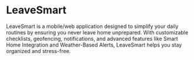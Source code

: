 # LeaveSmart
LeaveSmart is a mobile/web application designed to simplify your daily routines by ensuring you never leave home unprepared. With customizable checklists, geofencing, notifications, and advanced features like Smart Home Integration and Weather-Based Alerts, LeaveSmart helps you stay organized and stress-free.
